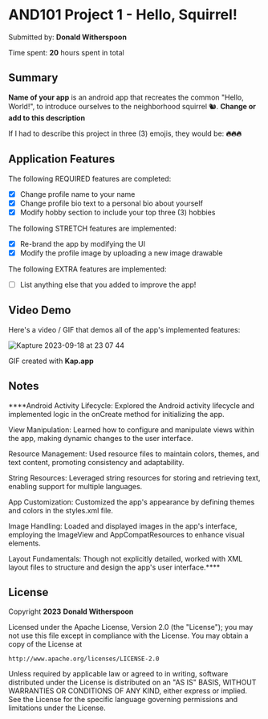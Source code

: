 <!-- (This is a comment) INSTRUCTIONS: Go through this page and fill out any **bolded** entries with their correct values.-->

# AND101 Project 1 - Hello, Squirrel!

Submitted by: **Donald Witherspoon**

Time spent: **20** hours spent in total

## Summary

**Name of your app** is an android app that recreates the common "Hello, World!", to introduce ourselves to the neighborhood squirrel 🐿.  **Change or add to this description**

If I had to describe this project in three (3) emojis, they would be: **🔥🔥🔥**

## Application Features

<!-- (This is a comment) Please be sure to change the [ ] to [x] for any features you completed.  If a feature is not checked [x], you might miss the points for that item! -->

The following REQUIRED features are completed:

- [x] Change profile name to your name
- [x] Change profile bio text to a personal bio about yourself
- [x] Modify hobby section to include your top three (3) hobbies

The following STRETCH features are implemented:

- [x] Re-brand the app by modifying the UI
- [x] Modify the profile image by uploading a new image drawable

The following EXTRA features are implemented:

- [ ] List anything else that you added to improve the app!

## Video Demo

Here's a video / GIF that demos all of the app's implemented features:


![Kapture 2023-09-18 at 23 07 44](https://github.com/DonaldWorlds/and101-project1-starter/assets/76827598/d8475912-88f4-4a80-bdd9-32aac7e2fe79)





GIF created with ****Kap.app****

<!-- Recommended tools:
- [Kap](https://getkap.co/) for macOS
- [ScreenToGif](https://www.screentogif.com/) for Windows
- [peek](https://github.com/phw/peek) for Linux. -->

## Notes

****Android Activity Lifecycle: Explored the Android activity lifecycle and implemented logic in the onCreate method for initializing the app.

View Manipulation: Learned how to configure and manipulate views within the app, making dynamic changes to the user interface.

Resource Management: Used resource files to maintain colors, themes, and text content, promoting consistency and adaptability.

String Resources: Leveraged string resources for storing and retrieving text, enabling support for multiple languages.

App Customization: Customized the app's appearance by defining themes and colors in the styles.xml file.

Image Handling: Loaded and displayed images in the app's interface, employing the ImageView and AppCompatResources to enhance visual elements.

Layout Fundamentals: Though not explicitly detailed, worked with XML layout files to structure and design the app's user interface.****

## License

Copyright **2023** **Donald Witherspoon**

Licensed under the Apache License, Version 2.0 (the "License");
you may not use this file except in compliance with the License.
You may obtain a copy of the License at

    http://www.apache.org/licenses/LICENSE-2.0

Unless required by applicable law or agreed to in writing, software
distributed under the License is distributed on an "AS IS" BASIS,
WITHOUT WARRANTIES OR CONDITIONS OF ANY KIND, either express or implied.
See the License for the specific language governing permissions and
limitations under the License.
